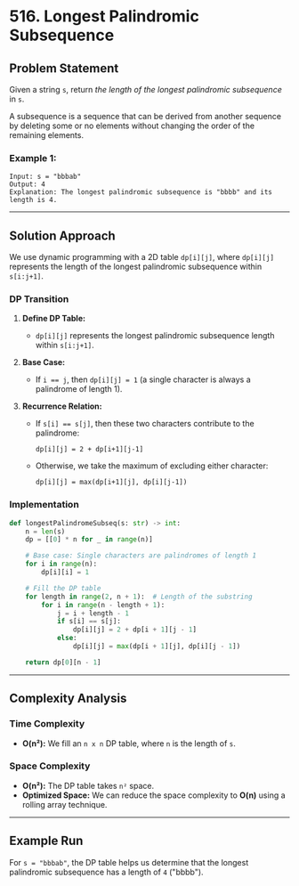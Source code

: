 # 516. Longest Palindromic Subsequence

## Problem Statement

Given a string `s`, return _the length of the longest palindromic subsequence_ in `s`.

A subsequence is a sequence that can be derived from another sequence by deleting some or no elements without changing the order of the remaining elements.

### Example 1:

```text
Input: s = "bbbab"
Output: 4
Explanation: The longest palindromic subsequence is "bbbb" and its length is 4.
```

---

## Solution Approach

We use dynamic programming with a 2D table `dp[i][j]`, where `dp[i][j]` represents the length of the longest palindromic subsequence within `s[i:j+1]`.

### DP Transition

1. **Define DP Table:**
    
    - `dp[i][j]` represents the longest palindromic subsequence length within `s[i:j+1]`.
2. **Base Case:**
    
    - If `i == j`, then `dp[i][j] = 1` (a single character is always a palindrome of length 1).
3. **Recurrence Relation:**
    
    - If `s[i] == s[j]`, then these two characters contribute to the palindrome:
        
        ```text
        dp[i][j] = 2 + dp[i+1][j-1]
        ```
        
    - Otherwise, we take the maximum of excluding either character:
        
        ```text
        dp[i][j] = max(dp[i+1][j], dp[i][j-1])
        ```
        

### Implementation

```python
def longestPalindromeSubseq(s: str) -> int:
    n = len(s)
    dp = [[0] * n for _ in range(n)]

    # Base case: Single characters are palindromes of length 1
    for i in range(n):
        dp[i][i] = 1

    # Fill the DP table
    for length in range(2, n + 1):  # Length of the substring
        for i in range(n - length + 1):
            j = i + length - 1
            if s[i] == s[j]:
                dp[i][j] = 2 + dp[i + 1][j - 1]
            else:
                dp[i][j] = max(dp[i + 1][j], dp[i][j - 1])

    return dp[0][n - 1]
```

---

## Complexity Analysis

### Time Complexity

- **O(n²):** We fill an `n x n` DP table, where `n` is the length of `s`.

### Space Complexity

- **O(n²):** The DP table takes `n²` space.
- **Optimized Space:** We can reduce the space complexity to **O(n)** using a rolling array technique.

---

## Example Run

For `s = "bbbab"`, the DP table helps us determine that the longest palindromic subsequence has a length of `4` ("bbbb").